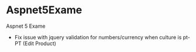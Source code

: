 # Aspnet5Exame
Aspnet 5 Exame

- Fix issue with jquery validation for numbers/currency when culture is pt-PT (Edit Product)
